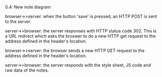 0.4: New note diagram

  browser->>server: when the button 'save' is pressed, an HTTP POST is sent to the server.

  server->>browser: the server responses with HTTP status code 302. This is a URL redirect which asks the broswer to do a new HTTP get request to the address defined in the header's location.

  browser->>server: the browser sends a new HTTP GET request to the address defined in the header's location.

  server->>browser: the server responds with the style sheet, JS code and raw data of the notes.
